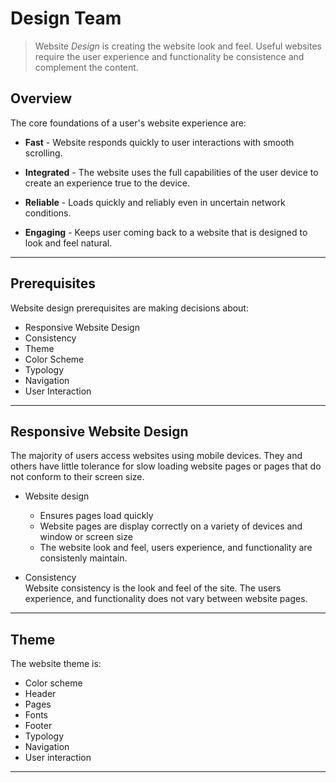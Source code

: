 # Design Team

> Website _Design_ is creating the website look and feel. Useful websites require the user experience and functionality be consistence and complement the content.


## Overview

The core foundations of a  user's website experience are:

- **Fast** - Website responds quickly to user interactions with  smooth scrolling.

- **Integrated** - The website uses the full  capabilities of the user device to create an experience true to the device.

- **Reliable** - Loads quickly and reliably even in  uncertain network conditions.

- **Engaging** - Keeps user coming back to a website that is designed to look and feel natural.


---
## Prerequisites

Website design prerequisites are making decisions about:
- Responsive Website Design
- Consistency
- Theme
- Color Scheme
- Typology
- Navigation
- User Interaction

<!--
 use elsewhere
I have reincarnated JohnTelford.com using several of these and other [Development Frameworks](https://docusaurus.io/docs#comparison-with-other-tools). The last two reincarnations have been:


### Docusaurus

<img src= "docusauruslogo.png" height=100 width=100  />

  
The perquisites requirements for this website can be realized using the [Docusaurus](https://docusaurus.io) development framework. Any of the Docusaurus attributes may be changes.

The website design prerequisites can be realized using the Docusaurus development framework.

### mdbook

<img src= "markdownlogo.png" height=100 width=150 />

The [mdbook](https://crates.io/crates/mdbook) uses [markdown](https://www.markdownguide.org) with imbedded HTML. It does not abstract`React`

This website is Brochureware. I found it was faster, cleaner, and less complicated to create it using `mdbook`.

I recommend using `Docusaurus` for a more complex user interface and material because it abstracts `react` so one can use `mdx` and `jsx`.

-->
---

## Responsive Website Design

The majority of users access websites using mobile devices. They and others have little tolerance for slow loading website pages or pages that do not conform to their screen size.

- Website design   
	- Ensures pages load quickly
	- Website pages are display correctly on a variety of devices and window or screen size
	- The website look and feel, users experience, and functionality are consistenly maintain.

- Consistency    
Website consistency is the look and feel of the site. The users experience, and functionality does not vary between website pages.

---

## Theme

The website theme is:

- Color scheme
- Header
- Pages
- Fonts
- Footer
- Typology
- Navigation
- User interaction

---
